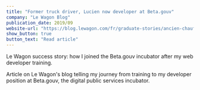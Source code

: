 ```yaml
---
title: "Former truck driver, Lucien now developer at Beta.gouv"
company: "Le Wagon Blog"
publication_date: 2019/09
website-url: "https://blog.lewagon.com/fr/graduate-stories/ancien-chauffeur-routier-lucien-aujourdhui-developpeur-cdi-betagouv/"
show_button: true
button_text: "Read article"
---
```


Le Wagon success story: how I joined the Beta.gouv incubator after my web developer training.

Article on Le Wagon's blog telling my journey from training to my developer position at Beta.gouv, the digital public services incubator.